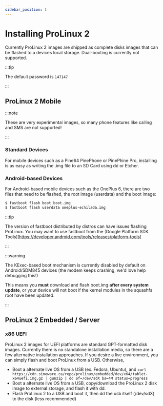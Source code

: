 ```yaml
---
sidebar_position: 1
---
```


# Installing ProLinux 2

Currently ProLinux 2 images are shipped as complete disks images that can be flashed to a devices local storage. Dual-booting is currently not supported.


:::tip

The default password is `147147`

:::


## ProLinux 2 Mobile

:::note

These are very experimental images, so many phone features like calling and SMS are not supported!

:::

### Standard Devices
For mobile devices such as a Pine64 PinePhone or PinePhine Pro, installing is as easy as writing the .img file to an SD Card using dd or Etcher.

### Android-based Devices

For Android-based mobile devices such as the OnePlus 6, there are two files that need to be flashed, the root image (userdata) and the boot image:
```bash
$ fastboot flash boot boot.img
$ fastboot flash userdata oneplus-echilada.img
```

:::tip

The version of fastboot distributed by distros can have issues flashing ProLinux. You may want to use fastboot from the (Google Platform SDK Tools)[https://developer.android.com/tools/releases/platform-tools]

:::

:::warning

The KExec-based boot mechanism is currently disabled by default on Android/SDM845 devices (the modem keeps crashing, we'd love help debugging this!)

This means you **must** download and flash boot.img **after every system update**, or your device will not boot if the kernel modules in the squashfs root have been updated.

:::

## ProLinux 2 Embedded / Server

### x86 UEFI
ProLinux 2 images for UEFI platforms are standard GPT-formatted disk images. Currently there is no standalone installation media, so there are a few alternative installation approaches. If you desire a live environment, you can simply flash and boot ProLinux from a USB. Otherwise,
- Boot a alternate live OS from a USB (ex. Fedora, Ubuntu), and `curl https://cdn.sineware.ca/repo/prolinux/embedded/dev/x64/tablet-x64uefi.img.gz | gunzip | dd of=/dev/sdX bs=4M status=progress` 
- Boot a alternate live OS from a USB, copy/download the ProLinux 2 disk image to external storage, and flash it with dd.
- Flash ProLinux 2 to a USB and boot it, then dd the usb itself (/dev/sdX) to the disk (less recommended)